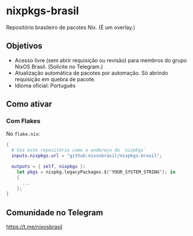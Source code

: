 # nixpkgs-brasil

Repositório brasileiro de pacotes Nix. (É um overlay.)

## Objetivos
* Acesso livre (sem abrir requisição ou revisão) para membros do grupo NixOS Brasil. (Solicite no Telegram.)
* Atualização automática de pacotes por automação. Só abrindo requisição em quebra de pacote.
* Idioma oficial: Português

## Como ativar

### Com Flakes

No `flake.nix`:

```nix
{
  # Use este repositório como o endereço do `nixpkgs`
  inputs.nixpkgs.url = "github:nixosbrasil/nixpkgs-brasil";

  outputs = { self, nixpkgs }:
    let pkgs = nixpkg.legacyPackages.${"YOUR_SYSTEM_STRING"}; in
    {
      ...
    };
}
```

## Comunidade no Telegram

https://t.me/nixosbrasil